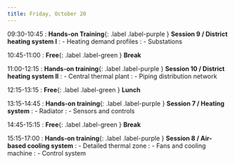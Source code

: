 ```yaml
---
title: Friday, October 20
---
```


09:30-10:45
: **Hands-on Training**{: .label .label-purple } **Session 9 / District heating system I**
: - Heating demand profiles
: - Substations

10:45-11:00 
: **Free**{: .label .label-green } **Break**

11:00-12:15 
: **Hands-on training**{: .label .label-purple } **Session 10 / District heating system II**
: - Central thermal plant
: - Piping distribution network

12:15-13:15 
: **Free**{: .label .label-green } **Lunch**

13:15-14:45 
: **Hands-on training**{: .label .label-purple } **Session 7 / Heating system**
: - Radiator
: - Sensors and controls

14:45-15:15 
: **Free**{: .label .label-green } **Break**

15:15-17:00 
: **Hands-on training**{: .label .label-purple } **Session 8 / Air-based cooling system**
: - Detailed thermal zone
: - Fans and cooling machine
: - Control system
